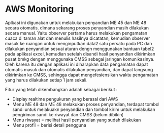 # AWS Monitoring

Aplkasi ini digunakan untuk melakukan penyandian ME 45 dan ME 48 secara otomatis, dimana sekarang proses penyandian masih dilakukan secara manual. Yaitu observer pertama harus melakukan pengamatan cuaca di taman alat dan menulis hasilnya dicatatan, kemudian observer masuk ke ruangan untuk menginputkan data2 satu persatu pada PC dan dilakukan penyandian sesuai aturan dengn menggunakan bantuan tabel2 pada aplikasi excel, kemudian setelah disandi hasil penyandian dikirimkan pusat bmkg dengan menggunaka CMSS sebagai jaringan komunikasinya. Oleh karena itu dengan aplikasi ini diharapkan data pengamatan dapat otomatis masuk dan otomatis dilakukan penyandian, dan dapat langsung dikirimkan ke CMSS, sehingga dapat mengefesiensikan waktu pengamatan yang harus dilakukan setiap 1 jam sekali.

Fitur yang telah dikembangkan adalah sebagai berikut :
- Display realtime pengukuran yang berasal dari AWS
- Menu ME 48 dan ME 48 melakukan proses penyandian, terdapat tombol sandi untuk melakuakn penyandian dan tombol kirim untuk melakukan pengiriman sandi ke riwayat dan CMSS (belum dibikin)
- Menu riwayat = melihat hasil penyandian yang sudah dilakukan
- Menu profil = berisi detail pengguna
